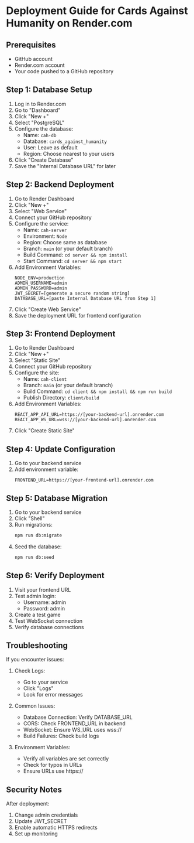 # Deployment Guide for Cards Against Humanity on Render.com

## Prerequisites
- GitHub account
- Render.com account
- Your code pushed to a GitHub repository

## Step 1: Database Setup
1. Log in to Render.com
2. Go to "Dashboard"
3. Click "New +"
4. Select "PostgreSQL"
5. Configure the database:
   - Name: `cah-db`
   - Database: `cards_against_humanity`
   - User: Leave as default
   - Region: Choose nearest to your users
6. Click "Create Database"
7. Save the "Internal Database URL" for later

## Step 2: Backend Deployment
1. Go to Render Dashboard
2. Click "New +"
3. Select "Web Service"
4. Connect your GitHub repository
5. Configure the service:
   - Name: `cah-server`
   - Environment: `Node`
   - Region: Choose same as database
   - Branch: `main` (or your default branch)
   - Build Command: `cd server && npm install`
   - Start Command: `cd server && npm start`
6. Add Environment Variables:
   ```
   NODE_ENV=production
   ADMIN_USERNAME=admin
   ADMIN_PASSWORD=admin
   JWT_SECRET=[generate a secure random string]
   DATABASE_URL=[paste Internal Database URL from Step 1]
   ```
7. Click "Create Web Service"
8. Save the deployment URL for frontend configuration

## Step 3: Frontend Deployment
1. Go to Render Dashboard
2. Click "New +"
3. Select "Static Site"
4. Connect your GitHub repository
5. Configure the site:
   - Name: `cah-client`
   - Branch: `main` (or your default branch)
   - Build Command: `cd client && npm install && npm run build`
   - Publish Directory: `client/build`
6. Add Environment Variables:
   ```
   REACT_APP_API_URL=https://[your-backend-url].onrender.com
   REACT_APP_WS_URL=wss://[your-backend-url].onrender.com
   ```
7. Click "Create Static Site"

## Step 4: Update Configuration
1. Go to your backend service
2. Add environment variable:
   ```
   FRONTEND_URL=https://[your-frontend-url].onrender.com
   ```

## Step 5: Database Migration
1. Go to your backend service
2. Click "Shell"
3. Run migrations:
   ```bash
   npm run db:migrate
   ```
4. Seed the database:
   ```bash
   npm run db:seed
   ```

## Step 6: Verify Deployment
1. Visit your frontend URL
2. Test admin login:
   - Username: admin
   - Password: admin
3. Create a test game
4. Test WebSocket connection
5. Verify database connections

## Troubleshooting
If you encounter issues:

1. Check Logs:
   - Go to your service
   - Click "Logs"
   - Look for error messages

2. Common Issues:
   - Database Connection: Verify DATABASE_URL
   - CORS: Check FRONTEND_URL in backend
   - WebSocket: Ensure WS_URL uses wss://
   - Build Failures: Check build logs

3. Environment Variables:
   - Verify all variables are set correctly
   - Check for typos in URLs
   - Ensure URLs use https://

## Security Notes
After deployment:
1. Change admin credentials
2. Update JWT_SECRET
3. Enable automatic HTTPS redirects
4. Set up monitoring 